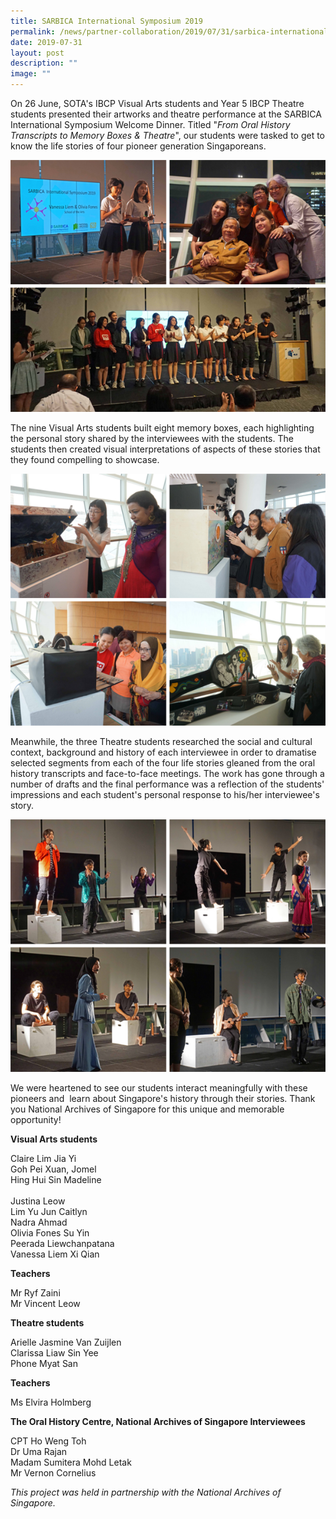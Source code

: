 ```yaml
---
title: SARBICA International Symposium 2019
permalink: /news/partner-collaboration/2019/07/31/sarbica-international-symposium-2019/
date: 2019-07-31
layout: post
description: ""
image: ""
---
```

On 26 June, SOTA's IBCP Visual Arts students and Year 5 IBCP Theatre students presented their artworks and theatre performance at the SARBICA International Symposium Welcome Dinner. Titled "_From Oral History Transcripts to Memory Boxes &amp; Theatre_", our students were tasked to get to know the life stories of four pioneer generation Singaporeans.

![](/images/2019-sarbica-collage-3.png)

The nine Visual Arts students built eight memory boxes, each highlighting the personal story shared by the interviewees with the students. The students then created visual interpretations of aspects of these stories that they found compelling to showcase.

![](/images/2019-sarbica-collage-1.png)

Meanwhile, the three Theatre students researched the social and cultural context, background and history of each interviewee in order to dramatise selected segments from each of the four life stories gleaned from the oral history transcripts and face-to-face meetings. The work has gone through a number of drafts and the final performance was a reflection of the students' impressions and each student's personal response to his/her interviewee's story.

![](/images/2019-sarbica-collage-2.png)

We were heartened to see our students interact meaningfully with these pioneers and&nbsp; learn about Singapore's history through their stories. Thank you National Archives of Singapore for this unique and memorable opportunity!

**Visual Arts students**  

Claire Lim Jia Yi  <br>
Goh Pei Xuan, Jomel   <br>
Hing Hui Sin Madeline <br>  
Justina Leow   <br>
Lim Yu Jun Caitlyn   <br>
Nadra Ahmad   <br>
Olivia Fones Su Yin   <br>
Peerada Liewchanpatana   <br>
Vanessa Liem Xi Qian  
  
**Teachers**  

Mr Ryf Zaini   <br>
Mr Vincent Leow  
  
**Theatre students**  

Arielle Jasmine Van Zuijlen   <br>
Clarissa Liaw Sin Yee   <br>
Phone Myat San  
  
**Teachers**  

Ms Elvira Holmberg  
  
**The Oral History Centre, National Archives of Singapore Interviewees**  

CPT Ho Weng Toh   <br>
Dr Uma Rajan   <br>
Madam Sumitera Mohd Letak   <br>
Mr Vernon Cornelius  
  
_This project was held in partnership with the National Archives of Singapore._